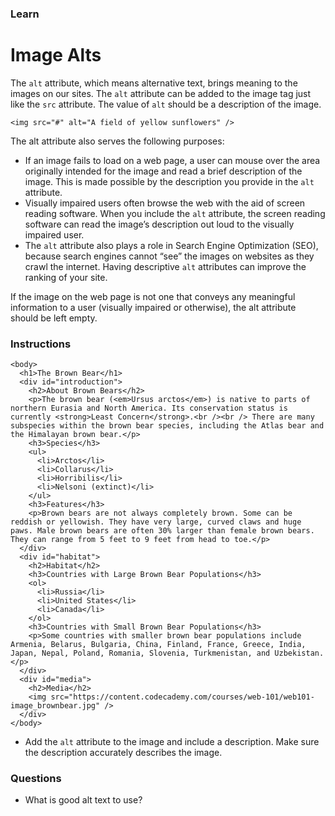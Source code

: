 ### Learn
# Image Alts
The `alt` attribute, which means alternative text, brings meaning to the images on our sites. The `alt` attribute can be added to the image tag just like the `src` attribute. The value of `alt` should be a description of the image.

```
<img src="#" alt="A field of yellow sunflowers" />

```

The alt attribute also serves the following purposes:
* If an image fails to load on a web page, a user can mouse over the area originally intended for the image and read a brief description of the image. This is made possible by the description you provide in the `alt` attribute.
* Visually impaired users often browse the web with the aid of screen reading software. When you include the `alt` attribute, the screen reading software can read the image’s description out loud to the visually impaired user.
* The `alt` attribute also plays a role in Search Engine Optimization (SEO), because search engines cannot “see” the images on websites as they crawl the internet. Having descriptive `alt` attributes can improve the ranking of your site.

If the image on the web page is not one that conveys any meaningful information to a user (visually impaired or otherwise), the alt attribute should be left empty.



### Instructions
```
<body>
  <h1>The Brown Bear</h1>
  <div id="introduction">
    <h2>About Brown Bears</h2>
    <p>The brown bear (<em>Ursus arctos</em>) is native to parts of northern Eurasia and North America. Its conservation status is currently <strong>Least Concern</strong>.<br /><br /> There are many subspecies within the brown bear species, including the Atlas bear and the Himalayan brown bear.</p>
    <h3>Species</h3>
    <ul>
      <li>Arctos</li>
      <li>Collarus</li>
      <li>Horribilis</li>
      <li>Nelsoni (extinct)</li>
    </ul>
    <h3>Features</h3>
    <p>Brown bears are not always completely brown. Some can be reddish or yellowish. They have very large, curved claws and huge paws. Male brown bears are often 30% larger than female brown bears. They can range from 5 feet to 9 feet from head to toe.</p>
  </div>
  <div id="habitat">
    <h2>Habitat</h2>
    <h3>Countries with Large Brown Bear Populations</h3>
    <ol>
      <li>Russia</li>
      <li>United States</li>
      <li>Canada</li>
    </ol>
    <h3>Countries with Small Brown Bear Populations</h3>
    <p>Some countries with smaller brown bear populations include Armenia, Belarus, Bulgaria, China, Finland, France, Greece, India, Japan, Nepal, Poland, Romania, Slovenia, Turkmenistan, and Uzbekistan.</p>
  </div>
  <div id="media">
    <h2>Media</h2>
    <img src="https://content.codecademy.com/courses/web-101/web101-image_brownbear.jpg" />
  </div>
</body>
```

* Add the `alt` attribute to the image and include a description. Make sure the description accurately describes the image.



### Questions
* What is good alt text to use?